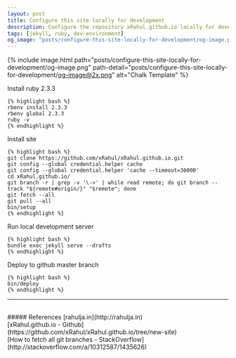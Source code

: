```yaml
---
layout: post
title: Configure this site locally for development
description: Configure the repository xRahul.github.io locally for development
tags: [jekyll, ruby, dev-environment]
og_image: "posts/configure-this-site-locally-for-development/og-image.png"
---
```


{% include image.html path="posts/configure-this-site-locally-for-development/og-image.png" path-detail="posts/configure-this-site-locally-for-development/og-image@2x.png" alt="Chalk Template" %}


Install ruby 2.3.3

    {% highlight bash %}
    rbenv install 2.3.3
    rbenv global 2.3.3
    ruby -v
    {% endhighlight %}

Install site

    {% highlight bash %}
    git clone https://github.com/xRahul/xRahul.github.io.git
    git config --global credential.helper cache
    git config --global credential.helper 'cache --timeout=36000'
    cd xRahul.github.io/
    git branch -r | grep -v '\->' | while read remote; do git branch --track "${remote#origin/}" "$remote"; done
    git fetch --all
    git pull --all
    bin/setup
    {% endhighlight %}
    
Run local development server

    {% highlight bash %}
    bundle exec jekyll serve --drafts
    {% endhighlight %}
    
Deploy to github master branch

    {% highlight bash %}
    bin/deploy
    {% endhighlight %}
    

---
<br>
##### References
[rahulja.in](http://rahulja.in) 
<br>
[xRahul.github.io - Github](https://github.com/xRahul/xRahul.github.io/tree/new-site) 
<br>
[How to fetch all git branches - StackOverflow](http://stackoverflow.com/a/10312587/1435626) 